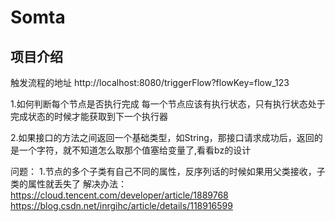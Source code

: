 # Somta
## 项目介绍


触发流程的地址
http://localhost:8080/triggerFlow?flowKey=flow_123


1.如何判断每个节点是否执行完成
每一个节点应该有执行状态，只有执行状态处于完成状态的时候才能获取到下一个执行器

2.如果接口的方法之间返回一个基础类型，如String，那接口请求成功后，返回的是一个字符，就不知道怎么取那个值塞给变量了,看看bz的设计


问题：
1.节点的多个子类有自己不同的属性，反序列话的时候如果用父类接收，子类的属性就丢失了
解决办法：https://cloud.tencent.com/developer/article/1889768
https://blog.csdn.net/inrgihc/article/details/118916599